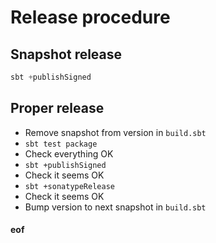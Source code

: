 # Release procedure

## Snapshot release

```scala
sbt +publishSigned
```

## Proper release

* Remove snapshot from version in `build.sbt`
* `sbt test package`
* Check everything OK
* `sbt +publishSigned`
* Check it seems OK
* `sbt +sonatypeRelease`
* Check it seems OK
* Bump version to next snapshot in `build.sbt`



#### eof


